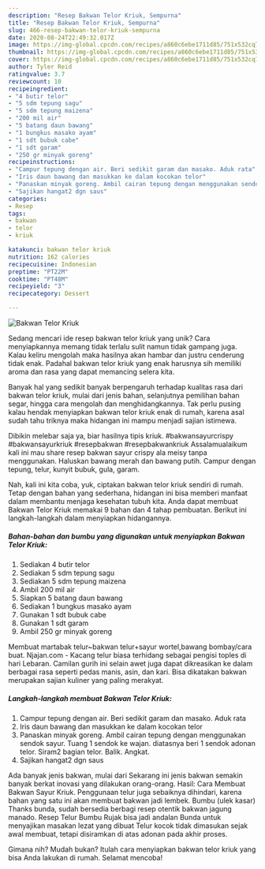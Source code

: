 ```yaml
---
description: "Resep Bakwan Telor Kriuk, Sempurna"
title: "Resep Bakwan Telor Kriuk, Sempurna"
slug: 466-resep-bakwan-telor-kriuk-sempurna
date: 2020-08-24T22:49:32.017Z
image: https://img-global.cpcdn.com/recipes/a860c6ebe1711d85/751x532cq70/bakwan-telor-kriuk-foto-resep-utama.jpg
thumbnail: https://img-global.cpcdn.com/recipes/a860c6ebe1711d85/751x532cq70/bakwan-telor-kriuk-foto-resep-utama.jpg
cover: https://img-global.cpcdn.com/recipes/a860c6ebe1711d85/751x532cq70/bakwan-telor-kriuk-foto-resep-utama.jpg
author: Tyler Reid
ratingvalue: 3.7
reviewcount: 10
recipeingredient:
- "4 butir telor"
- "5 sdm tepung sagu"
- "5 sdm tepung maizena"
- "200 mil air"
- "5 batang daun bawang"
- "1 bungkus masako ayam"
- "1 sdt bubuk cabe"
- "1 sdt garam"
- "250 gr minyak goreng"
recipeinstructions:
- "Campur tepung dengan air. Beri sedikit garam dan masako. Aduk rata"
- "Iris daun bawang dan masukkan ke dalam kocokan telor"
- "Panaskan minyak goreng. Ambil cairan tepung dengan menggunakan sendok sayur. Tuang 1 sendok ke wajan. diatasnya beri 1 sendok adonan telor. Siram2 bagian telor. Balik. Angkat."
- "Sajikan hangat2 dgn saus"
categories:
- Resep
tags:
- bakwan
- telor
- kriuk

katakunci: bakwan telor kriuk 
nutrition: 162 calories
recipecuisine: Indonesian
preptime: "PT22M"
cooktime: "PT48M"
recipeyield: "3"
recipecategory: Dessert

---
```



![Bakwan Telor Kriuk](https://img-global.cpcdn.com/recipes/a860c6ebe1711d85/751x532cq70/bakwan-telor-kriuk-foto-resep-utama.jpg)

Sedang mencari ide resep bakwan telor kriuk yang unik? Cara menyiapkannya memang tidak terlalu sulit namun tidak gampang juga. Kalau keliru mengolah maka hasilnya akan hambar dan justru cenderung tidak enak. Padahal bakwan telor kriuk yang enak harusnya sih memiliki aroma dan rasa yang dapat memancing selera kita.

Banyak hal yang sedikit banyak berpengaruh terhadap kualitas rasa dari bakwan telor kriuk, mulai dari jenis bahan, selanjutnya pemilihan bahan segar, hingga cara mengolah dan menghidangkannya. Tak perlu pusing kalau hendak menyiapkan bakwan telor kriuk enak di rumah, karena asal sudah tahu triknya maka hidangan ini mampu menjadi sajian istimewa.

Dibikin melebar saja ya, biar hasilnya tipis kriuk. #bakwansayurcrispy #bakwansayurkriuk #resepbakwan #resepbakwankriuk Assalamualaikum kali ini mau share resep bakwan sayur crispy ala meisy tanpa menggunakan. Haluskan bawang merah dan bawang putih. Campur dengan tepung, telur, kunyit bubuk, gula, garam.


Nah, kali ini kita coba, yuk, ciptakan bakwan telor kriuk sendiri di rumah. Tetap dengan bahan yang sederhana, hidangan ini bisa memberi manfaat dalam membantu menjaga kesehatan tubuh kita. Anda dapat membuat Bakwan Telor Kriuk memakai 9 bahan dan 4 tahap pembuatan. Berikut ini langkah-langkah dalam menyiapkan hidangannya.

<!--inarticleads1-->

##### Bahan-bahan dan bumbu yang digunakan untuk menyiapkan Bakwan Telor Kriuk:

1. Sediakan 4 butir telor
1. Sediakan 5 sdm tepung sagu
1. Sediakan 5 sdm tepung maizena
1. Ambil 200 mil air
1. Siapkan 5 batang daun bawang
1. Sediakan 1 bungkus masako ayam
1. Gunakan 1 sdt bubuk cabe
1. Gunakan 1 sdt garam
1. Ambil 250 gr minyak goreng


Membuat martabak telur~bakwan telur+sayur wortel,bawang bombay/cara buat. Njajan.com - Kacang telur biasa terhidang sebagai pengisi toples di hari Lebaran. Camilan gurih ini selain awet juga dapat dikreasikan ke dalam berbagai rasa seperti pedas manis, asin, dan kari. Bisa dikatakan bakwan merupakan sajian kuliner yang paling merakyat. 

<!--inarticleads2-->

##### Langkah-langkah membuat Bakwan Telor Kriuk:

1. Campur tepung dengan air. Beri sedikit garam dan masako. Aduk rata
1. Iris daun bawang dan masukkan ke dalam kocokan telor
1. Panaskan minyak goreng. Ambil cairan tepung dengan menggunakan sendok sayur. Tuang 1 sendok ke wajan. diatasnya beri 1 sendok adonan telor. Siram2 bagian telor. Balik. Angkat.
1. Sajikan hangat2 dgn saus


Ada banyak jenis bakwan, mulai dari Sekarang ini jenis bakwan semakin banyak berkat inovasi yang dilakukan orang-orang. Hasil: Cara Membuat Bakwan Sayur Kriuk. Penggunaan telur juga sebaiknya dihindari, karena bahan yang satu ini akan membuat bakwan jadi lembek. Bumbu (ulek kasar) Thanks bunda, sudah bersedia berbagi resep otentik bakwan jagung manado. Resep Telur Bumbu Rujak bisa jadi andalan Bunda untuk menyajikan masakan lezat yang dibuat Telur kocok tidak dimasukan sejak awal membuat, tetapi disiramkan di atas adonan pada akhir proses. 

Gimana nih? Mudah bukan? Itulah cara menyiapkan bakwan telor kriuk yang bisa Anda lakukan di rumah. Selamat mencoba!
